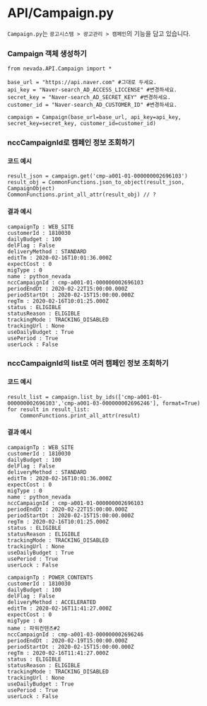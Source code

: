 # API/Campaign.py
`Campaign.py`는 `광고시스템 > 광고관리 > 캠페인`의 기능을 담고 있습니다. <br>


### Campaign 객체 생성하기
	from nevada.API.Campaign import *
	
	base_url = "https://api.naver.com" #그대로 두세요.
	api_key = "Naver-search_AD_ACCESS_LICCENSE" #변경하세요.
	secret_key = "Naver-search_AD_SECRET_KEY" #변경하세요.
	customer_id = "Naver-search_AD_CUSTOMER_ID" #변경하세요.
	
	campaign = Campaign(base_url=base_url, api_key=api_key, secret_key=secret_key, customer_id=customer_id)

### nccCampaignId로 캠페인 정보 조회하기
#### 코드 예시
	result_json = campaign.get('cmp-a001-01-000000002696103')
    result_obj = CommonFunctions.json_to_object(result_json, CampaignObject)
    CommonFunctions.print_all_attr(result_obj) // ?

#### 결과 예시
	campaignTp : WEB_SITE
	customerId : 1810030
	dailyBudget : 100
	delFlag : False
	deliveryMethod : STANDARD
	editTm : 2020-02-16T10:01:36.000Z
	expectCost : 0
	migType : 0
	name : python_nevada
	nccCampaignId : cmp-a001-01-000000002696103
	periodEndDt : 2020-02-22T15:00:00.000Z
	periodStartDt : 2020-02-15T15:00:00.000Z
	regTm : 2020-02-16T10:01:25.000Z
	status : ELIGIBLE
	statusReason : ELIGIBLE
	trackingMode : TRACKING_DISABLED
	trackingUrl : None
	useDailyBudget : True
	usePeriod : True
	userLock : False
	
### nccCampaignId의 list로 여러 캠페인 정보 조회하기
#### 코드 예시
    result_list = campaign.list_by_ids(['cmp-a001-01-000000002696103','cmp-a001-03-000000002696246'], format=True)
    for result in result_list:
        CommonFunctions.print_all_attr(result)
      
#### 결과 예시
	campaignTp : WEB_SITE
	customerId : 1810030
	dailyBudget : 100
	delFlag : False
	deliveryMethod : STANDARD
	editTm : 2020-02-16T10:01:36.000Z
	expectCost : 0
	migType : 0
	name : python_nevada
	nccCampaignId : cmp-a001-01-000000002696103
	periodEndDt : 2020-02-22T15:00:00.000Z
	periodStartDt : 2020-02-15T15:00:00.000Z
	regTm : 2020-02-16T10:01:25.000Z
	status : ELIGIBLE
	statusReason : ELIGIBLE
	trackingMode : TRACKING_DISABLED
	trackingUrl : None
	useDailyBudget : True
	usePeriod : True
	userLock : False
	
	campaignTp : POWER_CONTENTS
	customerId : 1810030
	dailyBudget : 100
	delFlag : False
	deliveryMethod : ACCELERATED
	editTm : 2020-02-16T11:41:27.000Z
	expectCost : 0
	migType : 0
	name : 파워컨텐츠#2
	nccCampaignId : cmp-a001-03-000000002696246
	periodEndDt : 2020-02-19T15:00:00.000Z
	periodStartDt : 2020-02-15T15:00:00.000Z
	regTm : 2020-02-16T11:41:27.000Z
	status : ELIGIBLE
	statusReason : ELIGIBLE
	trackingMode : TRACKING_DISABLED
	trackingUrl : None
	useDailyBudget : True
	usePeriod : True
	userLock : False
